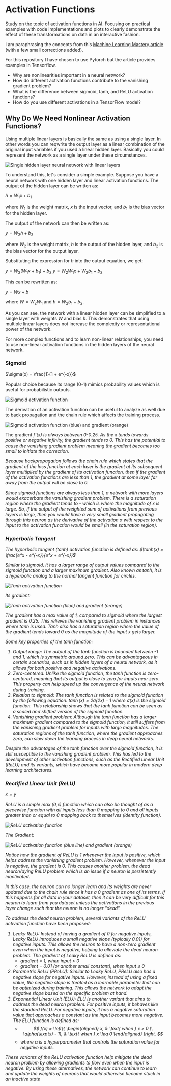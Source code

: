 # Activation Functions

Study on the topic of activation functions in AI. Focusing on practical examples with code implementations and plots to clearly demonstrate the effect of these transformations on data in an interactive fashion.

I am paraphrasing the concepts from this [Machine Learning Mastery article](https://machinelearningmastery.com/using-activation-functions-in-neural-networks/#:~:text=Activation%20functions%20play%20an%20integral,a%20simple%20linear%20regression%20model.) (with a few small corrections added).

For this repository I have chosen to use Pytorch but the article provides examples in Tensorflow.

* Why are nonlinearities important in a neural network?
* How do different activation functions contribute to the vanishing gradient problem?
* What is the difference between sigmoid, tanh, and ReLU activation functions?
* How do you use different activations in a TensorFlow model?

## Why Do We Need Nonlinear Activation Functions?

Using multiple linear layers is basically the same as using a single layer. In other words you can reqwrite the output layer as a linear combination of the original input variables if you used a linear hidden layer. Basically you could represent the network as a single layer under these circumstances.

![Single hidden layer neural network with linear layers](images/Single%20hidden%20layer%20neural%20network%20with%20linear%20layers.png)

To understand this, let's consider a simple example. Suppose you have a neural network with one hidden layer and linear activation functions. The output of the hidden layer can be written as:

$h = W_1x + b_1$

where $W_1$ is the weight matrix, $x$ is the input vector, and $b_1$ is the bias vector for the hidden layer.

The output of the network can then be written as:

$y = W_2h + b_2$

where $W_2$ is the weight matrix, $h$ is the output of the hidden layer, and $b_2$ is the bias vector for the output layer.

Substituting the expression for $h$ into the output equation, we get:

$y = W_2(W_1x + b_1) + b_2$ $y = W_2W_1x + W_2b_1 + b_2$

This can be rewritten as:

$y = Wx + b$

where $W = W_2W_1$ and $b = W_2b_1 + b_2$.

As you can see, the network with a linear hidden layer can be simplified to a single layer with weights $W$ and bias $b$. This demonstrates that using multiple linear layers does not increase the complexity or representational power of the network.

For more complex functions and to learn non-linear relationships, you need to use non-linear activation functions in the hidden layers of the neural network.

### Sigmoid

$\sigma(x) = \frac{1}{1 + e^{-x}}$

Popular choice because its range (0-1) mimics probability values which is useful for probabilistic outputs.

![Sigmoid activation function](images/Sigmoid%20activation%20function.png)


The derivation of an activation function can be useful to analyze as well due to back propagation and the chain rule which affects the training process.

![Sigmoid activation function (blue) and gradient (orange)](images/Sigmoid%20activation%20function%20(blue)%20and%20gradient%20(orange).png)

The gradient <i>f'(x)</x> is always between 0-0.25. As the x tends towards positive or negative infinity, the gradient tends to 0. This has the potential to cause the vanishing gradient problem meaning the gradient becomes too small to initiate the correction.

Because backpropagation follows the chain rule which states that the gradient of the loss function at each layer is the gradient at its subsequent layer multiplied by the gradient of its activation function, then if the gradient of the activation functions are less than 1, the gradient at some layer far away from the output will be close to 0.

Since sigmoid functions are always less than 1, a network with more layers would exacerbate the vanishing gradient problem. There is a saturation region where the gradient tends to - which is where the magnitude of x is large. So, if the output of the weighted sum of activations from previous layers is large, then you would have a very small gradient propagating through this neuron as the derivative of the activation $\sigma$ with respect to the input to the activation function would be small (in the saturation region).

### Hyperbolic Tangent

The hyperbolic tangent (tanh) activation function is defined as: $\tanh(x) = \frac{e^x - e^{-x}}{e^x + e^{-x}}$

Similar to sigmoid, it has a larger range of output values compared to the sigmoid function and a larger maximum gradient. Also known as tanh, it is a hyperbolic analog to the normal tangent function for circles.

![Tanh activation function](images/Tanh%20activation%20function.png)

Its gradient:

![Tanh activation function (blue) and gradient (orange)](images/Tanh%20activation%20function%20(blue)%20and%20gradient%20(orange).png)

The gradient has a max value of 1, compared to sigmoid where the largest gradient is 0.25. This relieves the vanishing gradient problem in instances where tanh is used. Tanh also has a saturation region where the value of the gradient tends toward 0 as the magnitude of the input x gets larger.

Some key properties of the tanh function:

1. Output range: The output of the tanh function is bounded between -1 and 1, which is symmetric around zero. This can be advantageous in certain scenarios, such as in hidden layers of a neural network, as it allows for both positive and negative activations.
2. Zero-centered: Unlike the sigmoid function, the tanh function is zero-centered, meaning that its output is close to zero for inputs near zero. This property can help speed up the convergence of the neural network during training.
3. Relation to sigmoid: The tanh function is related to the sigmoid function by the following equation: $\tanh(x) = 2\sigma(2x) - 1$ where $\sigma(x)$ is the sigmoid function. This relationship shows that the tanh function can be seen as a scaled and shifted version of the sigmoid function.
4. Vanishing gradient problem: Although the tanh function has a larger maximum gradient compared to the sigmoid function, it still suffers from the vanishing gradient problem for inputs with large magnitudes. The saturation regions of the tanh function, where the gradient approaches zero, can slow down the learning process in deep neural networks.

Despite the advantages of the tanh function over the sigmoid function, it is still susceptible to the vanishing gradient problem. This has led to the development of other activation functions, such as the Rectified Linear Unit (ReLU) and its variants, which have become more popular in modern deep learning architectures.

### Rectified Linear Unit (ReLU)

$x=y$

ReLU is a simple max (0,x) function which can also be thought of as a piecewise function with all inputs less than 0 mapping to 0 and all inputs greater than or equal to 0 mapping back to themselves (identity function).

![ReLU activation function](images/ReLU%20activation%20function.png)

The Gradient:

![ReLU activation function (blue line) and gradient (orange)](images/ReLU%20activation%20function%20(blue%20line)%20and%20gradient%20(orange).png)

Notice how the gradient of ReLU is 1 whenever the input is positive, which helps address the vanishing gradient problem. However, whenever the input is negative, the gradient is 0. This causes another problem, the dead neuron/dying ReLU problem which is an issue if a neuron is persistently inactivated.

In this case, the neuron can no longer learn and its weights are never updated due to the chain rule since it has a 0 gradient as one of its terms. If this happens for all data in your dataset, then it can be very difficult for this neuron to learn from you dataset unless the activations in the previous layer change such that the neuron is no longer "dead".

To address the dead neuron problem, several variants of the ReLU activation function have been proposed:

1. Leaky ReLU: Instead of having a gradient of 0 for negative inputs, Leaky ReLU introduces a small negative slope (typically 0.01) for negative inputs. This allows the neuron to have a non-zero gradient even when the input is negative, helping to alleviate the dead neuron problem. The gradient of Leaky ReLU is defined as:
    - gradient = 1, when input > 0
    - gradient = 0.01 (or another small constant), when input ≤ 0
2. Parametric ReLU (PReLU): Similar to Leaky ReLU, PReLU also has a negative slope for negative inputs. However, instead of using a fixed value, the negative slope is treated as a learnable parameter that can be optimized during training. This allows the network to adapt the negative slope based on the specific problem at hand.
3. Exponential Linear Unit (ELU): ELU is another variant that aims to address the dead neuron problem. For positive inputs, it behaves like the standard ReLU. For negative inputs, it has a negative saturation value that approaches a constant as the input becomes more negative. The ELU function is defined as:
    - $$ f(x) = \left\{
\begin{aligned}
x, & \text{ when } x > 0 \\
\alpha(\exp(x) - 1), & \text{ when } x \leq 0
\end{aligned}
\right. $$
    - where $\alpha$ is a hyperparameter that controls the saturation value for negative inputs.

These variants of the ReLU activation function help mitigate the dead neuron problem by allowing gradients to flow even when the input is negative. By using these alternatives, the network can continue to learn and update the weights of neurons that would otherwise become stuck in an inactive state
